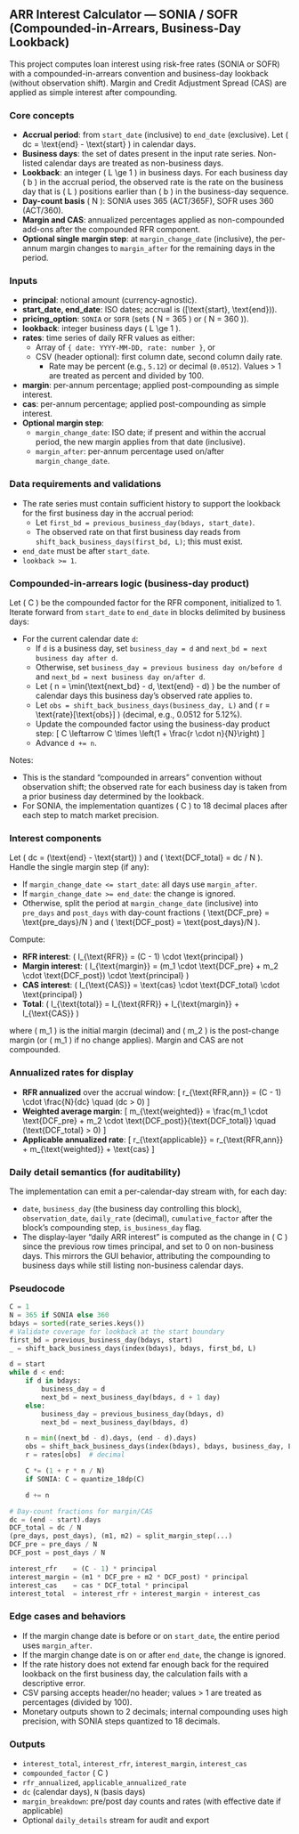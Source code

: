 ## ARR Interest Calculator — SONIA / SOFR (Compounded-in-Arrears, Business-Day Lookback)

This project computes loan interest using risk-free rates (SONIA or SOFR) with a compounded-in-arrears convention and business-day lookback (without observation shift). Margin and Credit Adjustment Spread (CAS) are applied as simple interest after compounding.

### Core concepts
- **Accrual period**: from `start_date` (inclusive) to `end_date` (exclusive). Let \( dc = \text{end} - \text{start} \) in calendar days.
- **Business days**: the set of dates present in the input rate series. Non-listed calendar days are treated as non-business days.
- **Lookback**: an integer \( L \ge 1 \) in business days. For each business day \( b \) in the accrual period, the observed rate is the rate on the business day that is \( L \) positions earlier than \( b \) in the business-day sequence.
- **Day-count basis** \( N \): SONIA uses 365 (ACT/365F), SOFR uses 360 (ACT/360).
- **Margin and CAS**: annualized percentages applied as non-compounded add-ons after the compounded RFR component.
- **Optional single margin step**: at `margin_change_date` (inclusive), the per-annum margin changes to `margin_after` for the remaining days in the period.

### Inputs
- **principal**: notional amount (currency-agnostic).
- **start_date, end_date**: ISO dates; accrual is \([\text{start}, \text{end})\).
- **pricing_option**: `SONIA` or `SOFR` (sets \( N = 365 \) or \( N = 360 \)).
- **lookback**: integer business days \( L \ge 1 \).
- **rates**: time series of daily RFR values as either:
  - Array of `{ date: YYYY-MM-DD, rate: number }`, or
  - CSV (header optional): first column date, second column daily rate.
    - Rate may be percent (e.g., `5.12`) or decimal (`0.0512`). Values > 1 are treated as percent and divided by 100.
- **margin**: per-annum percentage; applied post-compounding as simple interest.
- **cas**: per-annum percentage; applied post-compounding as simple interest.
- **Optional margin step**:
  - `margin_change_date`: ISO date; if present and within the accrual period, the new margin applies from that date (inclusive).
  - `margin_after`: per-annum percentage used on/after `margin_change_date`.

### Data requirements and validations
- The rate series must contain sufficient history to support the lookback for the first business day in the accrual period:
  - Let `first_bd = previous_business_day(bdays, start_date)`.
  - The observed rate on that first business day reads from `shift_back_business_days(first_bd, L)`; this must exist.
- `end_date` must be after `start_date`.
- `lookback >= 1`.

### Compounded-in-arrears logic (business-day product)
Let \( C \) be the compounded factor for the RFR component, initialized to 1. Iterate forward from `start_date` to `end_date` in blocks delimited by business days:

- For the current calendar date `d`:
  - If `d` is a business day, set `business_day = d` and `next_bd = next business day after d`.
  - Otherwise, set `business_day = previous business day on/before d` and `next_bd = next business day on/after d`.
  - Let \( n = \min(\text{next\_bd} - d, \text{end} - d) \) be the number of calendar days this business day’s observed rate applies to.
  - Let `obs = shift_back_business_days(business_day, L)` and \( r = \text{rate}[\text{obs}] \) (decimal, e.g., 0.0512 for 5.12%).
  - Update the compounded factor using the business-day product step:
    \[
      C \leftarrow C \times \left(1 + \frac{r \cdot n}{N}\right)
    \]
  - Advance `d += n`.

Notes:
- This is the standard “compounded in arrears” convention without observation shift; the observed rate for each business day is taken from a prior business day determined by the lookback.
- For SONIA, the implementation quantizes \( C \) to 18 decimal places after each step to match market precision.

### Interest components
Let \( dc = (\text{end} - \text{start}) \) and \( \text{DCF\_total} = dc / N \).
Handle the single margin step (if any):
- If `margin_change_date <= start_date`: all days use `margin_after`.
- If `margin_change_date >= end_date`: the change is ignored.
- Otherwise, split the period at `margin_change_date` (inclusive) into `pre_days` and `post_days` with day-count fractions \( \text{DCF\_pre} = \text{pre\_days}/N \) and \( \text{DCF\_post} = \text{post\_days}/N \).

Compute:
- **RFR interest**: \( I_{\text{RFR}} = (C - 1) \cdot \text{principal} \)
- **Margin interest**: \( I_{\text{margin}} = (m_1 \cdot \text{DCF\_pre} + m_2 \cdot \text{DCF\_post}) \cdot \text{principal} \)
- **CAS interest**: \( I_{\text{CAS}} = \text{cas} \cdot \text{DCF\_total} \cdot \text{principal} \)
- **Total**: \( I_{\text{total}} = I_{\text{RFR}} + I_{\text{margin}} + I_{\text{CAS}} \)

where \( m_1 \) is the initial margin (decimal) and \( m_2 \) is the post-change margin (or \( m_1 \) if no change applies). Margin and CAS are not compounded.

### Annualized rates for display
- **RFR annualized** over the accrual window:
  \[ r_{\text{RFR,ann}} = (C - 1) \cdot \frac{N}{dc} \quad (dc > 0) \]
- **Weighted average margin**:
  \[ m_{\text{weighted}} = \frac{m_1 \cdot \text{DCF\_pre} + m_2 \cdot \text{DCF\_post}}{\text{DCF\_total}} \quad (\text{DCF\_total} > 0) \]
- **Applicable annualized rate**:
  \[ r_{\text{applicable}} = r_{\text{RFR,ann}} + m_{\text{weighted}} + \text{cas} \]

### Daily detail semantics (for auditability)
The implementation can emit a per-calendar-day stream with, for each day:
- `date`, `business_day` (the business day controlling this block), `observation_date`, `daily_rate` (decimal), `cumulative_factor` after the block’s compounding step, `is_business_day` flag.
- The display-layer “daily ARR interest” is computed as the change in \( C \) since the previous row times principal, and set to 0 on non-business days. This mirrors the GUI behavior, attributing the compounding to business days while still listing non-business calendar days.

### Pseudocode
```python
C = 1
N = 365 if SONIA else 360
bdays = sorted(rate_series.keys())
# Validate coverage for lookback at the start boundary
first_bd = previous_business_day(bdays, start)
_ = shift_back_business_days(index(bdays), bdays, first_bd, L)

d = start
while d < end:
    if d in bdays:
        business_day = d
        next_bd = next_business_day(bdays, d + 1 day)
    else:
        business_day = previous_business_day(bdays, d)
        next_bd = next_business_day(bdays, d)

    n = min((next_bd - d).days, (end - d).days)
    obs = shift_back_business_days(index(bdays), bdays, business_day, L)
    r = rates[obs]  # decimal

    C *= (1 + r * n / N)
    if SONIA: C = quantize_18dp(C)

    d += n

# Day-count fractions for margin/CAS
dc = (end - start).days
DCF_total = dc / N
(pre_days, post_days), (m1, m2) = split_margin_step(...)
DCF_pre = pre_days / N
DCF_post = post_days / N

interest_rfr    = (C - 1) * principal
interest_margin = (m1 * DCF_pre + m2 * DCF_post) * principal
interest_cas    = cas * DCF_total * principal
interest_total  = interest_rfr + interest_margin + interest_cas
```

### Edge cases and behaviors
- If the margin change date is before or on `start_date`, the entire period uses `margin_after`.
- If the margin change date is on or after `end_date`, the change is ignored.
- If the rate history does not extend far enough back for the required lookback on the first business day, the calculation fails with a descriptive error.
- CSV parsing accepts header/no header; values > 1 are treated as percentages (divided by 100).
- Monetary outputs shown to 2 decimals; internal compounding uses high precision, with SONIA steps quantized to 18 decimals.

### Outputs
- `interest_total`, `interest_rfr`, `interest_margin`, `interest_cas`
- `compounded_factor` \( C \)
- `rfr_annualized`, `applicable_annualized_rate`
- `dc` (calendar days), `N` (basis days)
- `margin_breakdown`: pre/post day counts and rates (with effective date if applicable)
- Optional `daily_details` stream for audit and export
